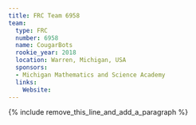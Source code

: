 ```yaml
---
title: FRC Team 6958
team:
  type: FRC
  number: 6958
  name: CougarBots
  rookie_year: 2018
  location: Warren, Michigan, USA
  sponsors:
  - Michigan Mathematics and Science Academy
  links:
    Website:
---
```


{% include remove_this_line_and_add_a_paragraph %}